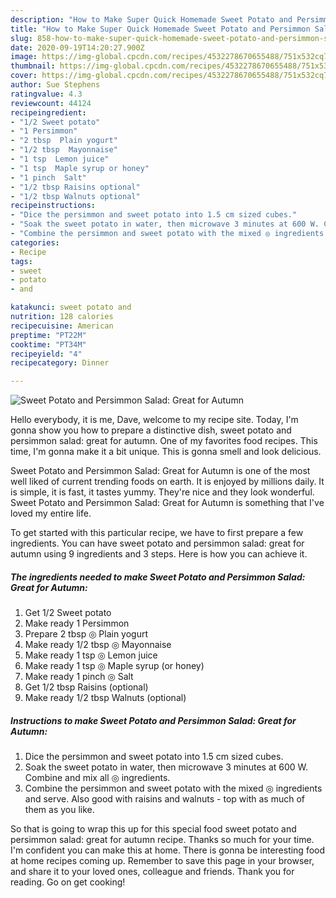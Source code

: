 ```yaml
---
description: "How to Make Super Quick Homemade Sweet Potato and Persimmon Salad: Great for Autumn"
title: "How to Make Super Quick Homemade Sweet Potato and Persimmon Salad: Great for Autumn"
slug: 858-how-to-make-super-quick-homemade-sweet-potato-and-persimmon-salad-great-for-autumn
date: 2020-09-19T14:20:27.900Z
image: https://img-global.cpcdn.com/recipes/4532278670655488/751x532cq70/sweet-potato-and-persimmon-salad-great-for-autumn-recipe-main-photo.jpg
thumbnail: https://img-global.cpcdn.com/recipes/4532278670655488/751x532cq70/sweet-potato-and-persimmon-salad-great-for-autumn-recipe-main-photo.jpg
cover: https://img-global.cpcdn.com/recipes/4532278670655488/751x532cq70/sweet-potato-and-persimmon-salad-great-for-autumn-recipe-main-photo.jpg
author: Sue Stephens
ratingvalue: 4.3
reviewcount: 44124
recipeingredient:
- "1/2 Sweet potato"
- "1 Persimmon"
- "2 tbsp  Plain yogurt"
- "1/2 tbsp  Mayonnaise"
- "1 tsp  Lemon juice"
- "1 tsp  Maple syrup or honey"
- "1 pinch  Salt"
- "1/2 tbsp Raisins optional"
- "1/2 tbsp Walnuts optional"
recipeinstructions:
- "Dice the persimmon and sweet potato into 1.5 cm sized cubes."
- "Soak the sweet potato in water, then microwave 3 minutes at 600 W. Combine and mix all ◎ ingredients."
- "Combine the persimmon and sweet potato with the mixed ◎ ingredients and serve. Also good with raisins and walnuts - top with as much of them as you like."
categories:
- Recipe
tags:
- sweet
- potato
- and

katakunci: sweet potato and 
nutrition: 128 calories
recipecuisine: American
preptime: "PT22M"
cooktime: "PT34M"
recipeyield: "4"
recipecategory: Dinner

---
```



![Sweet Potato and Persimmon Salad: Great for Autumn](https://img-global.cpcdn.com/recipes/4532278670655488/751x532cq70/sweet-potato-and-persimmon-salad-great-for-autumn-recipe-main-photo.jpg)

Hello everybody, it is me, Dave, welcome to my recipe site. Today, I'm gonna show you how to prepare a distinctive dish, sweet potato and persimmon salad: great for autumn. One of my favorites food recipes. This time, I'm gonna make it a bit unique. This is gonna smell and look delicious.



Sweet Potato and Persimmon Salad: Great for Autumn is one of the most well liked of current trending foods on earth. It is enjoyed by millions daily. It is simple, it is fast, it tastes yummy. They're nice and they look wonderful. Sweet Potato and Persimmon Salad: Great for Autumn is something that I've loved my entire life.


To get started with this particular recipe, we have to first prepare a few ingredients. You can have sweet potato and persimmon salad: great for autumn using 9 ingredients and 3 steps. Here is how you can achieve it.

<!--inarticleads1-->

##### The ingredients needed to make Sweet Potato and Persimmon Salad: Great for Autumn:

1. Get 1/2 Sweet potato
1. Make ready 1 Persimmon
1. Prepare 2 tbsp ◎ Plain yogurt
1. Make ready 1/2 tbsp ◎ Mayonnaise
1. Make ready 1 tsp ◎ Lemon juice
1. Make ready 1 tsp ◎ Maple syrup (or honey)
1. Make ready 1 pinch ◎ Salt
1. Get 1/2 tbsp Raisins (optional)
1. Make ready 1/2 tbsp Walnuts (optional)




<!--inarticleads2-->

##### Instructions to make Sweet Potato and Persimmon Salad: Great for Autumn:

1. Dice the persimmon and sweet potato into 1.5 cm sized cubes.
1. Soak the sweet potato in water, then microwave 3 minutes at 600 W. Combine and mix all ◎ ingredients.
1. Combine the persimmon and sweet potato with the mixed ◎ ingredients and serve. Also good with raisins and walnuts - top with as much of them as you like.




So that is going to wrap this up for this special food sweet potato and persimmon salad: great for autumn recipe. Thanks so much for your time. I'm confident you can make this at home. There is gonna be interesting food at home recipes coming up. Remember to save this page in your browser, and share it to your loved ones, colleague and friends. Thank you for reading. Go on get cooking!
